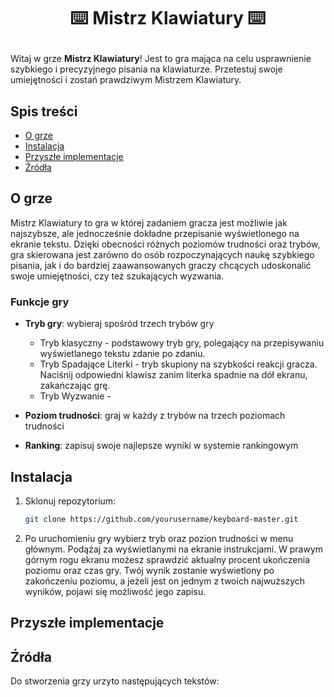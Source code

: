 # <p align=center> :keyboard: Mistrz Klawiatury :keyboard: </p>
Witaj w grze **Mistrz Klawiatury**! Jest to gra mająca na celu usprawnienie szybkiego i precyzyjnego pisania na klawiaturze. Przetestuj swoje umiejętności i zostań prawdziwym Mistrzem Klawiatury.

## Spis treści

- [O grze](#o-grze)
- [Instalacja](#instalacja)
- [Przyszłe implementacje](#przyszłe-implementacje)
- [Źródła](#źródła)

## O grze
Mistrz Klawiatury to gra w której zadaniem gracza jest możliwie jak najszybsze, ale jednocześnie dokładne przepisanie wyświetlonego na ekranie tekstu. Dzięki obecności różnych poziomów trudności oraz trybów, gra skierowana jest zarówno do osób rozpoczynających naukę szybkiego pisania, jak i do bardziej zaawansowanych graczy chcących udoskonalić swoje umiejętności, czy też szukających wyzwania. 

### Funkcje gry

- **Tryb gry**: wybieraj spośród trzech trybów gry
  
  - Tryb klasyczny - podstawowy tryb gry, polegający na przepisywaniu wyświetlanego tekstu zdanie po zdaniu.
  - Tryb Spadające Literki - tryb skupiony na szybkości reakcji gracza. Naciśnij odpowiedni klawisz zanim literka spadnie na dół ekranu, zakańczając grę.
  - Tryb Wyzwanie -
    
- **Poziom trudności**: graj w każdy z trybów na trzech poziomach trudności
  
- **Ranking**: zapisuj swoje najlepsze wyniki w systemie rankingowym

## Instalacja
1. Sklonuj repozytorium:
   
    ```bash
    git clone https://github.com/yourusername/keyboard-master.git
    ```
2. Po uruchomieniu gry wybierz tryb oraz pozion trudności w menu głównym. Podążaj za wyświetlanymi na ekranie instrukcjami. W prawym górnym rogu ekranu możesz sprawdzić aktualny procent ukończenia poziomu oraz czas gry. Twój wynik zostanie wyświetlony po zakończeniu poziomu, a jeżeli jest on jednym z twoich najwuższych wyników, pojawi się możliwość jego zapisu.
   
## Przyszłe implementacje

## Źródła
Do stworzenia grzy urzyto następujących tekstów:


